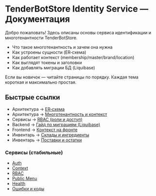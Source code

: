 # TenderBotStore Identity Service — Документация

Добро пожаловать! Здесь описаны основы сервиса идентификации и многотенантности TenderBotStore.

- Что такое многотенантность и зачем она нужна
- Как устроены сущности (ER‑схема)
- Как работает контекст (membership/master/brand/location)
- Как выглядят токены и заголовки
- Как добавлять миграции БД (Liquibase)

Если вы новичок — читайте страницы по порядку. Каждая тема короткая и максимально простая.

## Быстрые ссылки

- Архитектура → [ER‑схема](wiki/er-schema)
- Архитектура → [Многотенантность и контекст](wiki/multitenancy)
- Сервисы → [RBAC (роли и доступ)](wiki/rbac)
- Backend → [Гайд по миграциям (Liquibase)](wiki/migrations)
- Frontend → [Контекст на фронте](wiki/frontend-context)
- Инвентарь → [Склады и ингредиенты](wiki/inventory)
- Инвентарь → [Поставки и остатки](wiki/supplies-and-stock)

### Сервисы (стабильные)

- [Auth](wiki/auth)
- [Context](wiki/context)
- [RBAC](wiki/rbac)
- [Public Menu](wiki/menu)
- [Health](wiki/health)
- [Ошибки и коды](wiki/errors)
